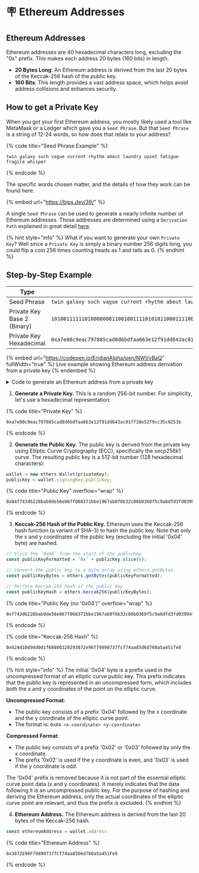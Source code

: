 # 🪧 Ethereum Addresses

## Ethereum Addresses

Ethereum addresses are 40 hexadecimal characters long, excluding the "0x" prefix. This makes each address 20 bytes (160 bits) in length.

* **20 Bytes Long**: An Ethereum address is derived from the last 20 bytes of the Keccak-256 hash of the public key.
* **160 Bits**: This length provides a vast address space, which helps avoid address collisions and enhances security.

## How to get a Private Key

When you got your first Ethereum address, you mostly likely used a tool like MetaMask or a Ledger which gave you a `Seed Phrase`. But that `Seed Phrase` is a string of 12-24 words, so how does that relate to your address?

{% code title="Seed Phrase Example" %}
```
twin galaxy such vague current rhythm about laundry upset fatigue fragile whisper
```
{% endcode %}

The specific words chosen matter, and the details of how they work can be found here:

{% embed url="https://bips.dev/39/" %}

A single `Seed Phrase` can be used to generate a nearly infinite number of Ethereum addresses. Those addresses are determined using a `Derivation Path` explained in great detail [here](https://medium.com/myetherwallet/hd-wallets-and-derivation-paths-explained-865a643c7bf2).

{% hint style="info" %}
What if you want to generate your own `Private Key`? Well since a `Private Key` is simply a binary number 256 digits long, you could flip a coin 256 times counting heads as 1 and tails as 0.
{% endhint %}

## Step-by-Step Example

<table data-full-width="false"><thead><tr><th width="179">Type</th><th>Value</th></tr></thead><tbody><tr><td>Seed Phrase</td><td><code>twin galaxy such vague current rhythm about laundry upset fatigue fragile whisper</code></td></tr><tr><td>Private Key<br>Base 2 (Binary)</td><td><code>1010011111101000000011001001111010101100011110010111100010000101110010101101100011010110101111011111101010100110011000111110000100101111100100011101110101100100001110101100000000011111111100111000111001010010111110011100110000110101110010010010010100011011</code></td></tr><tr><td>Private Key<br>Hexadecimal</td><td><code>0xa7e80c9eac797885cad8d6bdfaa663e12f91dd643ac01ff38e52f9cc35c9251b</code></td></tr></tbody></table>

{% embed url="https://codepen.io/EridianAlpha/pen/NWVvBaQ" fullWidth="true" %}
Live example showing Ethereum address derivation from a private key
{% endembed %}

<details>

<summary>Code to generate an Ethereum address from a private key</summary>

{% code fullWidth="true" %}
```html
<!DOCTYPE html>
<html lang="en">
<head>
    <title>Ethereum Public Key Generator</title>
    <script src="https://cdnjs.cloudflare.com/ajax/libs/ethers/6.13.0/ethers.umd.min.js"></script>
    <style>
        .inline-label {
            font-weight: bold;
            display: inline;
        }
        .value {
            margin-top: 0px;
        }
        .highlight {
            color: cornflowerblue;
        }
    </style>
</head>
<body style="background-color: #14171C; color: white;">
    <label class="inline-label" for="privateKey">1. Enter Private Key:</label>
    <input  style="width: 500px;" type="text" id="privateKey" placeholder="0x..." value="0xa7e80c9eac797885cad8d6bdfaa663e12f91dd643ac01ff38e52f9cc35c9251b">
    <button onclick="generatePublicKey()">Generate Public Key</button>
    <br>
    <br>
    <pre class="inline-label">2. Public Key:</pre>
    <pre class="value" id="publicKey">...</pre>
    <pre class="inline-label">3. Keccak-256 Hash of Public Key:</pre>
    <pre class="value" id="publicKeyHash">...</pre>
    <pre class="inline-label">4. Ethereum Address:</pre>
    <pre class="value" id="ethereumAddress">...</pre>

    <script>
        let wallet;
        let publicKey;
        function generatePublicKey() {
            const privateKeyInput = document.getElementById('privateKey').value.trim();

            // Ensure the private key starts with "0x"
            const privateKey = privateKeyInput.startsWith('0x') ? privateKeyInput : '0x' + privateKeyInput;

            // Validate the private key length (64 characters for the hex representation, 66 with "0x")
            if (privateKey.length !== 66) {
                document.getElementById('publicKey').innerText = 'Invalid private key length';
                return;
            }

            try {
                // Create the Ethers wallet object from the privateKey
                wallet = new ethers.Wallet(privateKey);
                publicKey = wallet.signingKey.publicKey;
                document.getElementById('publicKey').innerText = publicKey;
            } catch (error) {
                document.getElementById('publicKey').innerText = 'Invalid publicKey';
                wallet = null;
                publicKey = null;
                console.error(error);
            }

            try {
                // Slice the `0x04` from the start of the publicKey
                const publicKeyFormatted = '0x' + publicKey.slice(4);

                // Convert the public key to a byte array using ethers.getBytes.
                const publicKeyBytes = ethers.getBytes(publicKeyFormatted);
                
                // Perform Keccak-256 hash of the public key
                const publicKeyHash = ethers.keccak256(publicKeyBytes);

                // Highlight the last 40 characters
                const start = publicKeyHash.slice(0, -40);
                const end = publicKeyHash.slice(-40);
                const highlightedHash = `${start}<span class="highlight">${end}</span>`;
                document.getElementById('publicKeyHash').innerHTML = highlightedHash;
            } catch (error) {
                document.getElementById('publicKeyHash').innerText = 'Invalid publicKeyHash';
                console.error(error);
            }

            try {
                const ethereumAddress = wallet.address

                // Highlight the last 40 characters
                const start = ethereumAddress.slice(0, -40);
                const end = ethereumAddress.slice(-40);
                const highlightedEthereumAddress = `${start}<span class="highlight">${end}</span>`;
                document.getElementById('ethereumAddress').innerHTML = highlightedEthereumAddress;
            } catch (error) {
                document.getElementById('ethereumAddress').innerText = 'Invalid ethereumAddress';
                console.error(error);
            }
        }
        window.onload = generatePublicKey;
    </script>
</body>
</html>

```
{% endcode %}

</details>

1. **Generate a Private Key.** This is a random 256-bit number. For simplicity, let's use a hexadecimal representation:&#x20;

{% code title="Private Key" %}
```
0xa7e80c9eac797885cad8d6bdfaa663e12f91dd643ac01ff38e52f9cc35c9251b
```
{% endcode %}

2. **Generate the Public Key.** The public key is derived from the private key using Elliptic Curve Cryptography (ECC), specifically the secp256k1 curve. The resulting public key is a 512-bit number (128 hexadecimal characters):

```javascript
wallet = new ethers.Wallet(privateKey);
publicKey = wallet.signingKey.publicKey;
```

{% code title="Public Key" overflow="wrap" %}
```
0x04f743d6226bab9de56e067f068371bbe1967ab0f8b32c86b0360f5c9a8dfd3fd03994f9babf7b5efcec75c78f9efa4668df930da585b1d57b8c2b4f7de5a6849d
```
{% endcode %}

3. **Keccak-256 Hash of the Public Key.** Ethereum uses the Keccak-256 hash function (a variant of SHA-3) to hash the public key. Note that only the x and y coordinates of the public key (excluding the initial '0x04' byte) are hashed.

```javascript
// Slice the `0x04` from the start of the publicKey
const publicKeyFormatted = '0x' + publicKey.slice(4);

// Convert the public key to a byte array using ethers.getBytes.
const publicKeyBytes = ethers.getBytes(publicKeyFormatted);

// Perform Keccak-256 hash of the public key
const publicKeyHash = ethers.keccak256(publicKeyBytes);
```

{% code title="Public Key (no '0x04')" overflow="wrap" %}
```
0xf743d6226bab9de56e067f068371bbe1967ab0f8b32c86b0360f5c9a8dfd3fd03994f9babf7b5efcec75c78f9efa4668df930da585b1d57b8c2b4f7de5a6849d
```
{% endcode %}

{% code title="Keccak-256 Hash" %}
```
0x624d10d9dd0d1f68800320293872e96f79890737fcf74aa85d6d760a5a451fe9
```
{% endcode %}

{% hint style="info" %}
The initial '0x04' byte is a prefix used in the uncompressed format of an elliptic curve public key. This prefix indicates that the public key is represented in an uncompressed form, which includes both the x and y coordinates of the point on the elliptic curve.

**Uncompressed Format**:

* The public key consists of a prefix '0x04' followed by the x coordinate and the y coordinate of the elliptic curve point.
* The format is: `0x04 <x-coordinate> <y-coordinate>`

**Compressed Format**:

* The public key consists of a prefix '0x02' or '0x03' followed by only the x coordinate.
* The prefix '0x02' is used if the y coordinate is even, and '0x03' is used if the y coordinate is odd.

The '0x04' prefix is removed because it is not part of the essential elliptic curve point data (x and y coordinates). It merely indicates that the data following it is an uncompressed public key. For the purpose of hashing and deriving the Ethereum address, only the actual coordinates of the elliptic curve point are relevant, and thus the prefix is excluded.
{% endhint %}

4. **Ethereum Address.** The Ethereum address is derived from the last 20 bytes of the Keccak-256 hash.

```javascript
const ethereumAddress = wallet.address
```

{% code title="Ethereum Address" %}
```
0x3872E96F79890737fCf74aa85D6d760a5a451Fe9
```
{% endcode %}
